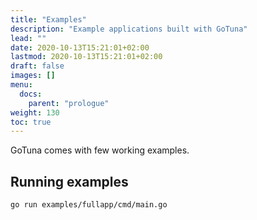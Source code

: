 ```yaml
---
title: "Examples"
description: "Example applications built with GoTuna"
lead: ""
date: 2020-10-13T15:21:01+02:00
lastmod: 2020-10-13T15:21:01+02:00
draft: false
images: []
menu:
  docs:
    parent: "prologue"
weight: 130
toc: true
---
```


GoTuna comes with few working examples.


## Running examples
```
go run examples/fullapp/cmd/main.go
```

